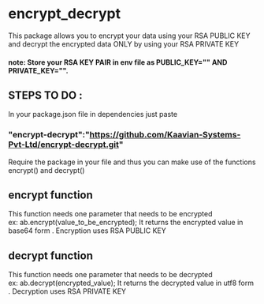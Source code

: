 # encrypt_decrypt

This package allows you to encrypt your data using your RSA PUBLIC KEY and decrypt the encrypted data ONLY by using your RSA PRIVATE KEY
#### note: Store your RSA KEY PAIR in env file as PUBLIC_KEY="" AND PRIVATE_KEY="".
## STEPS TO DO :
 In your package.json file in dependencies just paste
### "encrypt-decrypt":"https://github.com/Kaavian-Systems-Pvt-Ltd/encrypt-decrypt.git" 
Require the package in your file and thus you can make use of the functions  encrypt() and decrypt()
## encrypt function
This function needs one parameter that needs to be encrypted  
ex: ab.encrypt(value_to_be_encrypted);
It returns the encrypted value in base64 form . 
Encryption uses RSA PUBLIC KEY
## decrypt function
This function needs one parameter that needs to be decrypted  
ex: ab.decrypt(encrypted_value);
It returns the decrypted value in utf8 form . 
Decryption uses RSA PRIVATE KEY

